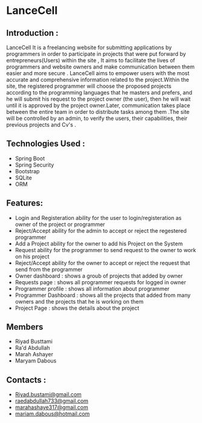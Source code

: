# **LanceCell**

## Introduction :
LanceCell It is a freelancing website for submitting applications by programmers in order to participate in projects that were put forward by entrepreneurs(Users) within the site , It aims to facilitate the lives of programmers and website owners and make communication between them easier and more secure . LanceCell aims to empower users with the most accurate and comprehensive information related to the project.Within the site, the registered programmer will choose the proposed projects according to the programming languages that he masters and prefers, and he will submit his request to the project owner (the user), then he will wait until it is approved by the project owner.Later, communication takes place between the entire team in order to distribute tasks among them .The site will be controlled by an admin, to verify the users, their capabilities, their previous projects and Cv's .

## Technologies Used : 
 * Spring Boot
 * Spring Security
 * Bootstrap
 * SQLite
 * ORM
 

## Features:
* Login and Registeration	ability for the user to login/registeration as owner of the project or programmer
* Reject/Accept	ability for the admin to accept or reject the regestered programmer
* Add a Project	ability for the owner to add his Project on the System
* Request	ability for the programmer to send request to the owner to work on his project
* Reject/Accept	ability for the owner to accept or reject the request that send from the programmer
* Owner dashboard	: shows a groub of projects that added by owner
* Requests page	: shows all programmer requests for logged in owner
* Programmer profile :	shows all information about programmer
* Programmer Dashboard : shows all the projects that added from many owners and the projects that he is working on them
* Project Page : shows the details about the project

## Members
* Riyad Busttami
* Ra'd Abdullah
* Marah Ashayer
* Maryam Dabous

## Contacts :
* Riyad.bustami@gmail.com
* raedabdullah733@gmail.com
* marahashaye317@gmail.com
* mariam.dabous@hotmail.com
